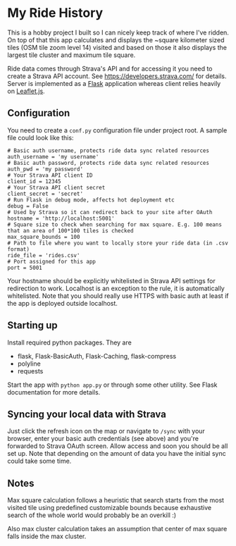 My Ride History
===============
This is a hobby project I built so I can nicely keep track of where I've ridden.  On top of that this app calculates and displays the ~square kilometer sized tiles (OSM tile zoom level 14) visited and based on those it also displays the largest tile cluster and maximum tile square. 

Ride data comes through Strava's API and for accessing it you need to create a Strava API account. See https://developers.strava.com/ for details. Server is implemented as a [Flask](https://www.palletsprojects.com/p/flask/) application whereas client relies heavily on [Leaflet.js](https://leafletjs.com/).

## Configuration
You need to create a `conf.py` configuration file under project root. 
A sample file could look like this:

```
# Basic auth username, protects ride data sync related resources
auth_username = 'my username'  
# Basic auth password, protects ride data sync related resources
auth_pwd = 'my password'  
# Your Strava API client ID
client_id = 12345
# Your Strava API client secret
client_secret = 'secret'
# Run Flask in debug mode, affects hot deployment etc
debug = False
# Used by Strava so it can redirect back to your site after OAuth
hostname = 'http://localhost:5001'  
# Square size to check when searching for max square. E.g. 100 means that an area of 100*100 tiles is checked
max_square_bounds = 100
# Path to file where you want to locally store your ride data (in .csv format)    
ride_file = 'rides.csv'
# Port assigned for this app
port = 5001  
```
Your hostname should be explicitly whitelisted in Strava API settings for redirection to work. Localhost is an exception to the rule, it is automatically whitelisted. Note that you should really use HTTPS with basic auth at least if the app is deployed outside localhost.

## Starting up
Install required python packages. They are

* flask, Flask-BasicAuth, Flask-Caching, flask-compress
* polyline
* requests

Start the app with `python app.py` or through some other utility. See Flask documentation for more details.

## Syncing your local data with Strava
Just click the refresh icon on the map or navigate to `/sync` with your browser, enter your basic auth credentials (see above) and you're forwarded to Strava OAuth screen. Allow access and soon you should be all set up. Note that depending on the amount of data you have the initial sync could take some time.

## Notes
Max square calculation follows a heuristic that search starts from the most visited tile using predefined customizable 
bounds because exhaustive search of the whole world would probably be an overkill :)

Also max cluster calculation takes an assumption that center of max square falls inside the max cluster.
